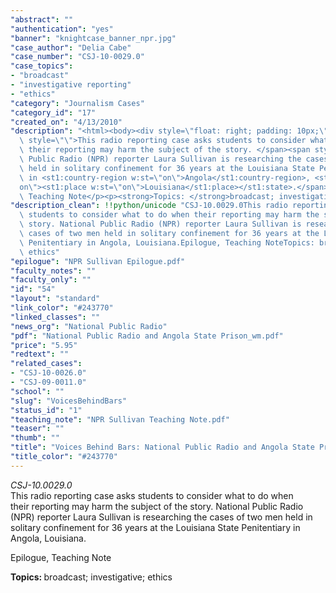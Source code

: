 ```yaml
---
"abstract": ""
"authentication": "yes"
"banner": "knightcase_banner_npr.jpg"
"case_author": "Delia Cabe"
"case_number": "CSJ-10-0029.0"
"case_topics":
- "broadcast"
- "investigative reporting"
- "ethics"
"category": "Journalism Cases"
"category_id": "17"
"created_on": "4/13/2010"
"description": "<html><body><div style=\"float: right; padding: 10px;\"></div><p><em>CSJ-10.0029.0</em><br/><span\
  \ style=\"\">This radio reporting case asks students to consider what to do when\
  \ their reporting may harm the subject of the story. </span><span style=\"\">National\
  \ Public Radio (NPR) reporter Laura Sullivan is researching the cases of two men\
  \ held in solitary confinement for 36 years at the Louisiana State Penitentiary\
  \ in <st1:country-region w:st=\"on\">Angola</st1:country-region>, <st1:state w:st=\"\
  on\"><st1:place w:st=\"on\">Louisiana</st1:place></st1:state>.</span></p><p>Epilogue,\
  \ Teaching Note</p><p><strong>Topics: </strong>broadcast; investigative; ethics</p></body></html>"
"description_clean": !!python/unicode "CSJ-10.0029.0This radio reporting case asks\
  \ students to consider what to do when their reporting may harm the subject of the\
  \ story. National Public Radio (NPR) reporter Laura Sullivan is researching the\
  \ cases of two men held in solitary confinement for 36 years at the Louisiana State\
  \ Penitentiary in Angola, Louisiana.Epilogue, Teaching NoteTopics: broadcast; investigative;\
  \ ethics"
"epilogue": "NPR Sullivan Epilogue.pdf"
"faculty_notes": ""
"faculty_only": ""
"id": "54"
"layout": "standard"
"link_color": "#243770"
"linked_classes": ""
"news_org": "National Public Radio"
"pdf": "National Public Radio and Angola State Prison_wm.pdf"
"price": "5.95"
"redtext": ""
"related_cases":
- "CSJ-10-0026.0"
- "CSJ-09-0011.0"
"school": ""
"slug": "VoicesBehindBars"
"status_id": "1"
"teaching_note": "NPR Sullivan Teaching Note.pdf"
"teaser": ""
"thumb": ""
"title": "Voices Behind Bars: National Public Radio and Angola State Prison"
"title_color": "#243770"
---
```

<html><body><div style="float: right; padding: 10px;"></div><p><em>CSJ-10.0029.0</em><br/><span style="">This radio reporting case asks students to consider what to do when their reporting may harm the subject of the story. </span><span style="">National Public Radio (NPR) reporter Laura Sullivan is researching the cases of two men held in solitary confinement for 36 years at the Louisiana State Penitentiary in <st1:country-region w:st="on">Angola</st1:country-region>, <st1:state w:st="on"><st1:place w:st="on">Louisiana</st1:place></st1:state>.</span></p><p>Epilogue, Teaching Note</p><p><strong>Topics: </strong>broadcast; investigative; ethics</p></body></html>
